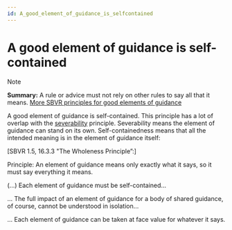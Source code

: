 ```yaml
---
id: A_good_element_of_guidance_is_selfcontained
---
```


# A good element of guidance is self-contained

> [!NOTE]
> **Summary:**  A rule or advice must not rely on other rules to say all that it means.
> [More SBVR principles for good elements of guidance](/docs/Business_rules/Good_elements_of_guidance/Good_elements_of_guidance.md)

A good element of guidance is self-contained. This principle has a lot of overlap with the [severability](/docs/Business_rules/Good_elements_of_guidance/A_good_element_of_guidance_is_severable.md) principle. Severability means the element of guidance can stand on its own. Self-containedness means that all the intended meaning is in the element of guidance itself:

[SBVR 1.5, 16.3.3 "The Wholeness Principle”:]

Principle: An element of guidance means only exactly what it says, so it must say everything it means.

(...) Each element of guidance must be self-contained…

… The full impact of an element of guidance for a body of shared guidance, of course, cannot be understood in isolation…

… Each element of guidance can be taken at face value for whatever it says.

 